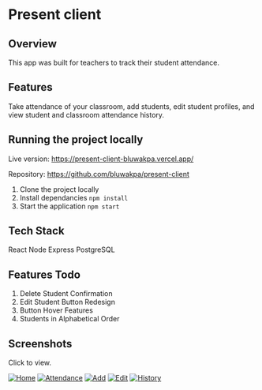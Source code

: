# Present client

## Overview
This app was built for teachers to track their student attendance.

## Features
Take attendance of your classroom, add students, edit student profiles, and view student and classroom attendance history.

## Running the project locally
Live version: https://present-client-bluwakpa.vercel.app/

Repository: https://github.com/bluwakpa/present-client

1. Clone the project locally
2. Install dependancies `npm install`
3. Start the application `npm start`

## Tech Stack
React
Node
Express
PostgreSQL

## Features Todo
1. Delete Student Confirmation
2. Edit Student Button Redesign
3. Button Hover Features
4. Students in Alphabetical Order

## Screenshots

Click to view.

[![Home](https://github.com/bluwakpa/present-client/img/present-home.png)](https://github.com/bluwakpa/present-client/img/present-home.png)
[![Attendance](https://github.com/bluwakpa/present-client/img/task-attendance.png)](https://github.com/bluwakpa/present-client/img/task-attendance.png)
[![Add](https://github.com/bluwakpa/present-client/img/present-add.png)](https://github.com/bluwakpa/present-client/img/present-add.png)
[![Edit](https://github.com/bluwakpa/present-client/img/task-edit.png)](https://github.com/bluwakpa/present-client/img/task-edit.png)
[![History](https://github.com/bluwakpa/present-client/img/task-history.png)](https://github.com/bluwakpa/present-client/img/task-history.png)